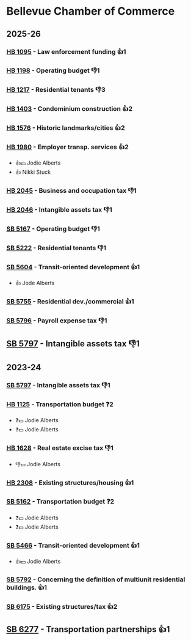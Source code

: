 # Bellevue Chamber of Commerce
## 2025-26

### [HB 1095](/bill/2025-26/hb/1095/) - Law enforcement funding 👍1  

### [HB 1198](/bill/2025-26/hb/1198/) - Operating budget  👎1 

### [HB 1217](/bill/2025-26/hb/1217/) - Residential tenants  👎3 

### [HB 1403](/bill/2025-26/hb/1403/) - Condominium construction 👍2  

### [HB 1576](/bill/2025-26/hb/1576/) - Historic landmarks/cities 👍2  

### [HB 1980](/bill/2025-26/hb/1980/) - Employer transp. services 👍2  
* 👍💵 Jodie Alberts
* 👍 Nikki Stuck

### [HB 2045](/bill/2025-26/hb/2045/) - Business and occupation tax  👎1 

### [HB 2046](/bill/2025-26/hb/2046/) - Intangible assets tax  👎1 

### [SB 5167](/bill/2025-26/sb/5167/) - Operating budget  👎1 

### [SB 5222](/bill/2025-26/sb/5222/) - Residential tenants  👎1 

### [SB 5604](/bill/2025-26/sb/5604/) - Transit-oriented development 👍1  
* 👍 Jode Alberts

### [SB 5755](/bill/2025-26/sb/5755/) - Residential dev./commercial 👍1  

### [SB 5796](/bill/2025-26/sb/5796/) - Payroll expense tax  👎1 

## [SB 5797](/bill/2025-26/sb/5797/) - Intangible assets tax  👎1 

## 2023-24

### [SB 5797](/bill/2023-24/sb/5797/) - Intangible assets tax  👎1 

### [HB 1125](/bill/2023-24/hb/1125/) - Transportation budget   ❓2
* ❓💵 Jodie Alberts
* ❓💵 Jodie Alberts

### [HB 1628](/bill/2023-24/hb/1628/) - Real estate excise tax  👎1 
* 👎💵 Jodie Alberts

### [HB 2308](/bill/2023-24/hb/2308/) - Existing structures/housing 👍1  

### [SB 5162](/bill/2023-24/sb/5162/) - Transportation budget   ❓2
* ❓💵 Jodie Alberts
* ❓💵 Jodie Alberts

### [SB 5466](/bill/2023-24/sb/5466/) - Transit-oriented development 👍1  
* 👍💵 Jodie Alberts

### [SB 5792](/bill/2023-24/sb/5792/) - Concerning the definition of multiunit residential buildings. 👍1  

### [SB 6175](/bill/2023-24/sb/6175/) - Existing structures/tax 👍2  

## [SB 6277](/bill/2023-24/sb/6277/) - Transportation partnerships 👍1  
